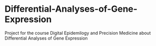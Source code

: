 # Differential-Analyses-of-Gene-Expression
Project for the course Digital Epidemilogy and Precision Medicine about Differential Analyses of Gene Expression
